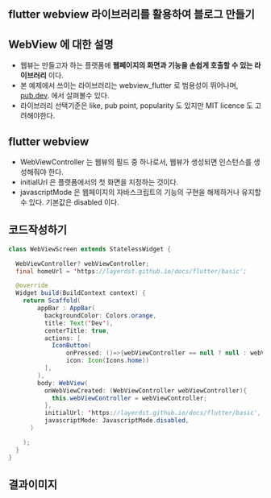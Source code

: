 ## flutter webview 라이브러리를 활용하여 블로그 만들기

## WebView 에 대한 설명
- 웹뷰는 만들고자 하는 플랫폼에 **웹페이지의 화면과 기능을 손쉽게 호출할 수 있는 라이브러리** 이다. 
- 본 예제에서 쓰이는 라이브러리는 webview_flutter 로 범용성이 뛰어나며, [pub.dev](https://pub.dev/). 에서 살펴볼수 있다.
- 라이브러리 선택기준은 like, pub point, popularity 도 있지만 MIT licence 도 고려해야한다.

## flutter webview
- WebViewController 는 웹뷰의 필드 중 하나로서, 웹뷰가 생성되면 인스턴스를 생성해줘야 한다.
- initialUrl 은 플랫폼에서의 첫 화면을 지정하는 것이다.
- javascriptMode 은 웹페이지의 자바스크립트의 기능의 구현을 해제하거나 유지할 수 있다. 기본값은 disabled 이다.

## 코드작성하기

```java
class WebViewScreen extends StatelessWidget {

  WebViewController? webViewController;
  final homeUrl = 'https://layerdst.github.io/docs/flutter/basic';

  @override
  Widget build(BuildContext context) {
    return Scaffold(
        appBar : AppBar(
          backgroundColor: Colors.orange,
          title: Text('Dev'),
          centerTitle: true,
          actions: [
            IconButton(
                onPressed: ()=>{webViewController == null ? null : webViewController!.loadUrl(homeUrl)},
                icon: Icon(Icons.home))
          ],
        ),
        body: WebView(
          onWebViewCreated: (WebViewController webViewController){
            this.webViewController = webViewController;
          },
          initialUrl: 'https://layerdst.github.io/docs/flutter/basic',
          javascriptMode: JavascriptMode.disabled,
      )

    );
  }
}
```

## 결과이미지
